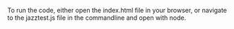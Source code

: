 To run the code, either open the index.html file in your browser, 
or navigate to the jazztest.js file in the commandline and open with node.